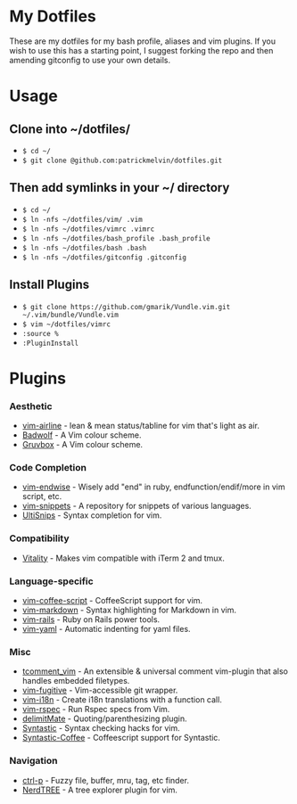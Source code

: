 My Dotfiles
========

These are my dotfiles for my bash profile, aliases and vim plugins. If you wish to use this has a starting point, I suggest forking the repo and then amending gitconfig to use your own details.

Usage
========

## Clone into ~/dotfiles/

* `$ cd ~/`
* `$ git clone @github.com:patrickmelvin/dotfiles.git`

## Then add symlinks in your ~/ directory

* `$ cd ~/`
* `$ ln -nfs ~/dotfiles/vim/ .vim`
* `$ ln -nfs ~/dotfiles/vimrc .vimrc`
* `$ ln -nfs ~/dotfiles/bash_profile .bash_profile`
* `$ ln -nfs ~/dotfiles/bash .bash`
* `$ ln -nfs ~/dotfiles/gitconfig .gitconfig`

## Install Plugins

* `$ git clone https://github.com/gmarik/Vundle.vim.git ~/.vim/bundle/Vundle.vim`
* `$ vim ~/dotfiles/vimrc`
* `:source %`
* `:PluginInstall`

Plugins
========

### Aesthetic

* [vim-airline](https://github.com/bling/vim-airline) - lean & mean status/tabline for vim that's light as air.
* [Badwolf](https://github.com/sjl/badwolf) - A Vim colour scheme.
* [Gruvbox](https://github.com/morhetz/gruvbox) - A Vim colour scheme.

### Code Completion

* [vim-endwise](https://github.com/tpope/vim-endwise) - Wisely add "end" in ruby, endfunction/endif/more in vim script, etc.
* [vim-snippets](https://github.com/honza/vim-snippets.git) - A repository for snippets of various languages.
* [UltiSnips](https://github.com/SirVer/ultisnips.git) - Syntax completion for vim.

### Compatibility

* [Vitality](https://github.com/sjl/vitality.vim.git) - Makes vim compatible with iTerm 2 and tmux.

### Language-specific

* [vim-coffee-script](https://github.com/kchmck/vim-coffee-script) - CoffeeScript support for vim.
* [vim-markdown](https://github.com/tpope/vim-markdown.git) - Syntax highlighting for Markdown in vim.
* [vim-rails](https://github.com/tpope/vim-rails) - Ruby on Rails power tools.
* [vim-yaml](https://github.com/avakhov/vim-yaml.git) - Automatic indenting for yaml files.

### Misc

* [tcomment_vim](https://github.com/tomtom/tcomment_vim) - An extensible & universal comment vim-plugin that also handles embedded filetypes.
* [vim-fugitive](https://github.com/tpope/vim-fugitive.git) - Vim-accessible git wrapper.
* [vim-i18n](https://github.com/stefanoverna/vim-i18n.git) - Create i18n translations with a function call.
* [vim-rspec](https://github.com/thoughtbot/vim-rspec) - Run Rspec specs from Vim.
* [delimitMate](https://github.com/raimondi/delimitmate.git) - Quoting/parenthesizing plugin.
* [Syntastic](https://github.com/scrooloose/syntastic) - Syntax checking hacks for vim.
* [Syntastic-Coffee](https://github.com/vitaly/vim-syntastic-coffee.git) - Coffeescript support for Syntastic.

### Navigation

* [ctrl-p](https://github.com/kien/ctrlp.vim) - Fuzzy file, buffer, mru, tag, etc finder.
* [NerdTREE](https://github.com/scrooloose/nerdtree) - A tree explorer plugin for vim.
